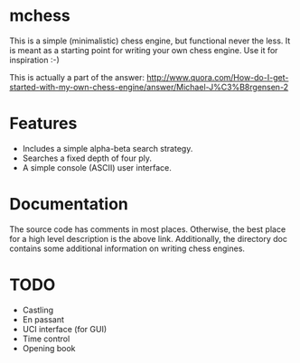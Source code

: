 mchess
======

This is a simple (minimalistic) chess engine, but functional never the less.
It is meant as a starting point for writing your own chess engine. Use it for
inspiration :-)

This is actually a part of the answer:
http://www.quora.com/How-do-I-get-started-with-my-own-chess-engine/answer/Michael-J%C3%B8rgensen-2

Features
========

- Includes a simple alpha-beta search strategy.
- Searches a fixed depth of four ply.
- A simple console (ASCII) user interface.

Documentation
=============

The source code has comments in most places.  Otherwise, the best place for a high level description is the
above link.
Additionally, the directory doc contains some additional information on writing chess engines.


TODO
====
- Castling
- En passant
- UCI interface (for GUI)
- Time control
- Opening book

